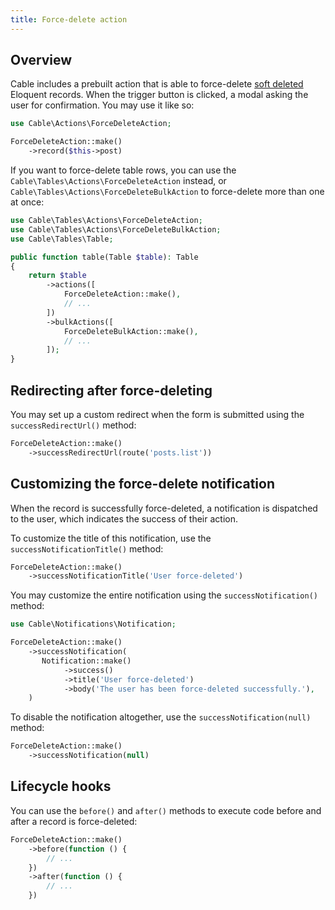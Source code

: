 ```yaml
---
title: Force-delete action
---
```


## Overview

Cable includes a prebuilt action that is able to force-delete [soft deleted](https://laravel.com/docs/eloquent#soft-deleting) Eloquent records. When the trigger button is clicked, a modal asking the user for confirmation. You may use it like so:

```php
use Cable\Actions\ForceDeleteAction;

ForceDeleteAction::make()
    ->record($this->post)
```

If you want to force-delete table rows, you can use the `Cable\Tables\Actions\ForceDeleteAction` instead, or `Cable\Tables\Actions\ForceDeleteBulkAction` to force-delete more than one at once:

```php
use Cable\Tables\Actions\ForceDeleteAction;
use Cable\Tables\Actions\ForceDeleteBulkAction;
use Cable\Tables\Table;

public function table(Table $table): Table
{
    return $table
        ->actions([
            ForceDeleteAction::make(),
            // ...
        ])
        ->bulkActions([
            ForceDeleteBulkAction::make(),
            // ...
        ]);
}
```

## Redirecting after force-deleting

You may set up a custom redirect when the form is submitted using the `successRedirectUrl()` method:

```php
ForceDeleteAction::make()
    ->successRedirectUrl(route('posts.list'))
```

## Customizing the force-delete notification

When the record is successfully force-deleted, a notification is dispatched to the user, which indicates the success of their action.

To customize the title of this notification, use the `successNotificationTitle()` method:

```php
ForceDeleteAction::make()
    ->successNotificationTitle('User force-deleted')
```

You may customize the entire notification using the `successNotification()` method:

```php
use Cable\Notifications\Notification;

ForceDeleteAction::make()
    ->successNotification(
       Notification::make()
            ->success()
            ->title('User force-deleted')
            ->body('The user has been force-deleted successfully.'),
    )
```

To disable the notification altogether, use the `successNotification(null)` method:

```php
ForceDeleteAction::make()
    ->successNotification(null)
```

## Lifecycle hooks

You can use the `before()` and `after()` methods to execute code before and after a record is force-deleted:

```php
ForceDeleteAction::make()
    ->before(function () {
        // ...
    })
    ->after(function () {
        // ...
    })
```

